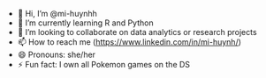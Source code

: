 - 👋 Hi, I’m @mi-huynhh
- 🌱 I’m currently learning R and Python
- 💞️ I’m looking to collaborate on data analytics or research projects
- 📫 How to reach me (https://www.linkedin.com/in/mi-huynh/)
- 😄 Pronouns: she/her
- ⚡ Fun fact: I own all Pokemon games on the DS

<!---
mi-huynhh/mi-huynhh is a ✨ special ✨ repository because its `README.md` (this file) appears on your GitHub profile.
You can click the Preview link to take a look at your changes.
--->
